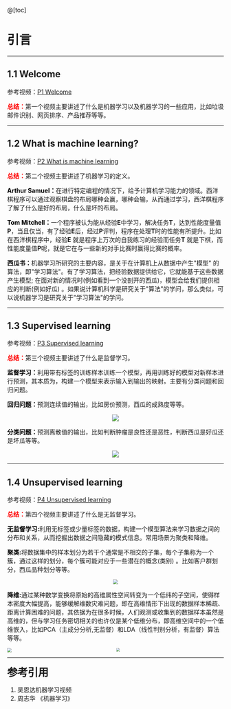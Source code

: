 @[toc]
# 引言

---

## 1.1 Welcome

参考视频：[P1 Welcome](https://www.bilibili.com/video/BV164411b7dx?p=1)

<font color=#ff0000>**总结：**</font>第一个视频主要讲述了什么是机器学习以及机器学习的一些应用，比如垃圾邮件识别、网页排序、产品推荐等等。

---

## 1.2 What is machine learning?

参考视频：[P2 What is machine learning](https://www.bilibili.com/video/BV164411b7dx?p=2)

<font color=#ff0000>**总结：**</font>第二个视频主要讲述了机器学习的定义。

<font color='black'>**Arthur Samuel：**</font>在进行特定编程的情况下，给予计算机学习能力的领域。西洋棋程序可以通过观察棋盘的布局哪种会赢，哪种会输，从而通过学习，西洋棋程序了解了什么是好的布局，什么是坏的布局。

<font color='black'>**Tom Mitchell：**</font>一个程序被认为能从经验**E**中学习，解决任务**T**，达到性能度量值**P**，当且仅当，有了经验**E**后，经过**P**评判，程序在处理**T**时的性能有所提升。比如在西洋棋程序中，经验**E** 就是程序上万次的自我练习的经验而任务**T** 就是下棋，而性能度量值**P**呢，就是它在与一些新的对手比赛时赢得比赛的概率。

<font color='black'>**西瓜书：**</font>机器学习所研究的主要内容，是关于在计算机上从数据中产生"模型" 的算法，即"学习算法"。有了学习算法，把经验数据提供给它，它就能基于这些数据产生模型; 在面对新的情况时(例如看到一个没剖开的西瓜)，模型会给我们提供相应的判断(例如好瓜) 。如果说计算机科学是研究关于"算法"的学问，那么类似，可以说机器学习是研究关于"学习算法"的学问。

---

## 1.3 Supervised learning

参考视频：[P3 Supervised learning](https://www.bilibili.com/video/BV164411b7dx?p=3)

<font color=#ff0000>**总结：**</font>第三个视频主要讲述了什么是监督学习。

<font color='black'>**监督学习：**</font>利用带有标签的训练样本训练一个模型，再用训练好的模型对新样本进行预测，其本质为，构建一个模型来表示输入到输出的映射。主要有分类问题和回归问题。

<font color='black'>**回归问题：**</font>预测连续值的输出，比如房价预测，西瓜的成熟度等等。

<div align='center'>
    <img src="https://cdn.jsdelivr.net/gh/cometsue/images/AN_ML/1_3_housing_price_prediction.png" align='center'/>
</div>

 <font color='black'>**分类问题：**</font>预测离散值的输出，比如判断肿瘤是良性还是恶性，判断西瓜是好瓜还是坏瓜等等。

<div align='center'>
    <img src="https://cdn.jsdelivr.net/gh/cometsue/images/AN_ML/1_3_Breast_cancer.png" align='center'/>
</div>

---

## 1.4 Unsupervised learning

参考视频：[P4 Unsupervised learning](https://www.bilibili.com/video/BV164411b7dx?p=4)

<font color=#ff0000>**总结：**</font>第四个视频主要讲述了什么是无监督学习。

<font color='black'>**无监督学习:**</font>利用无标签或少量标签的数据，构建一个模型算法来学习数据之间的分布和关系，从而挖掘出数据之间隐藏的模式信息。常用场景为聚类和降维。

<font color='black'>**聚类:**</font>将数据集中的样本划分为若干个通常是不相交的子集，每个子集称为一个簇，通过这样的划分，每个簇可能对应于一些潜在的概念(类别) 。比如客户群划分，西瓜品种划分等等。

<div align='center'>
    <img src="https://cdn.jsdelivr.net/gh/cometsue/images/AN_ML/clustering.png" style="zoom:70%;"/>
</div>



<font color='black'>**降维:**</font>通过某种数学变换将原始的高维属性空间转变为一个低纬的子空间，使得样本密度大幅提高，能够缓解维数灾难问题，即在高维情形下出现的数据样本稀疏、距离计算困难的问题，其依据为在很多时候，人们观测或收集到的数据样本虽然是高维的，但与学习任务密切相关的也许仅是某个低维分布，即高维空间中的一个低维嵌入，比如PCA（主成分分析,无监督）和LDA（线性判别分析，有监督）算法等等。

<center class = 'half'>
    <img src="https://cdn.jsdelivr.net/gh/cometsue/images/AN_ML/PCA.png" style="zoom:60%;"  align='left'/><img src="https://cdn.jsdelivr.net/gh/cometsue/images/AN_ML/LDA.png" style="zoom:50%;"/>
</center>


---

<font size=5>**参考引用**</font>

1. 吴恩达机器学习视频
2. 周志华 《机器学习》

